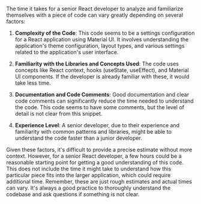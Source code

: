 The time it takes for a senior React developer to analyze and familiarize themselves with a piece of code can vary greatly depending on several factors:

1. **Complexity of the Code**: This code seems to be a settings configuration for a React application using Material UI. It involves understanding the application's theme configuration, layout types, and various settings related to the application's user interface. 

2. **Familiarity with the Libraries and Concepts Used**: The code uses concepts like React context, hooks (useState, useEffect), and Material UI components. If the developer is already familiar with these, it would take less time.

3. **Documentation and Code Comments**: Good documentation and clear code comments can significantly reduce the time needed to understand the code. This code seems to have some comments, but the level of detail is not clear from this snippet.

4. **Experience Level**: A senior developer, due to their experience and familiarity with common patterns and libraries, might be able to understand the code faster than a junior developer.

Given these factors, it's difficult to provide a precise estimate without more context. However, for a senior React developer, a few hours could be a reasonable starting point for getting a good understanding of this code. This does not include the time it might take to understand how this particular piece fits into the larger application, which could require additional time. Remember, these are just rough estimates and actual times can vary. It's always a good practice to thoroughly understand the codebase and ask questions if something is not clear.